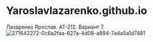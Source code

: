# Yaroslavlazarenko.github.io
Лазаренко Ярослав. АТ-212. Вариант 7.
![271642272-0c6a2faa-627a-4d08-a894-7a4a5a1d7481](https://github.com/Yaroslavlazarenko/Yaroslavlazarenko.github.io/assets/93127105/f3f82e04-0096-450c-aa9f-8624f5681f38)
